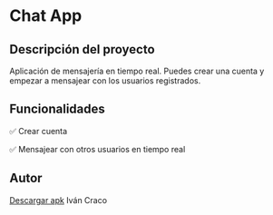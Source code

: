 <h1>Chat App</h1>
<h2>Descripción del proyecto</h2>
<p>Aplicación de mensajería en tiempo real. Puedes crear una cuenta y empezar a mensajear con los usuarios registrados.</p>
<h2>Funcionalidades</h2>
<p>&#9989 Crear cuenta</p>
<p>&#9989 Mensajear con otros usuarios en tiempo real</p>
<h2>Autor</h2>
<a href="https://github.com/ivancraco/chatapp/blob/master/chat_app_apk" download="chat_app">Descargar apk</a>
<span>Iván Craco</span>
